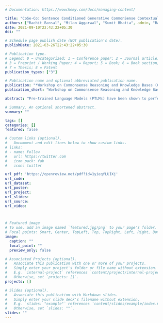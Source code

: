 ```yaml
---
# Documentation: https://wowchemy.com/docs/managing-content/

title: "CoSe-Co: Sentence Conditioned Generative CommonSense Contextualizer for Language Models"
authors: ["Rachit Bansal", "Milan Aggarwal", "Sumit Bhatia", admin, "Balaji Krishnamurthy"]
date: 2021-09-10T22:43:22+05:30
doi: ""

# Schedule page publish date (NOT publication's date).
publishDate: 2021-03-26T22:43:22+05:30

# Publication type.
# Legend: 0 = Uncategorized; 1 = Conference paper; 2 = Journal article;
# 3 = Preprint / Working Paper; 4 = Report; 5 = Book; 6 = Book section;
# 7 = Thesis; 8 = Patent
publication_types: ["3"]

# Publication name and optional abbreviated publication name.
publication: "*Workshop on Commonsense Reasoning and Knowledge Bases (CSKB) at AKBC 2021*"
publication_short: "Workshop on Commonsense Reasoning and Knowledge Bases (CSKB) at AKBC 2021"

abstract: "Pre-trained Language Models (PTLMs) have been shown to perform well on natural language reasoning tasks requiring commonsense. Prior work has leveraged structured commonsense present in knowledge graphs (KGs) to assist PTLMs. Some of these methods use KGs as separate static modules which limits knowledge coverage since KGs are finite, sparse, and noisy. Other methods have attempted to obtain generalized and scalable commonsense by training PTLMs on KGs. Since they are trained on symbolic KG phrases, applying them on natural language text during inference leads to input distribution shift. To this end, we propose a task agnostic sentence-conditioned generative CommonSense Contextualizer (CoSe-Co), which is trained to generate contextually relevant commonsense inferences given a natural language input. We devise a method to create semantically related sentence-commonsense pairs to train CoSe-Co. We observe commonsense inferences generated by CoSe-Co contain novel concepts that are relevant to the entire sentence context. We evaluate CoSe-Co on multi-choice QA and open-ended commonsense reasoning tasks on the CSQA, ARC, QASC, and OBQA datasets. CoSe-Co outperforms state-of-the-art methods in both these settings, while being task-agnostic, and performs especially well in low data regimes showing it is more robust and generalises better."

# Summary. An optional shortened abstract.
summary: ""

tags: []
categories: []
featured: false

# Custom links (optional).
#   Uncomment and edit lines below to show custom links.
# links:
# - name: Follow
#   url: https://twitter.com
#   icon_pack: fab
#   icon: twitter

url_pdf: 'https://openreview.net/pdf?id=1yieqYLUIXj'
url_code: 
url_dataset: 
url_poster:
url_project:
url_slides: 
url_source: 
url_video:



# Featured image
# To use, add an image named `featured.jpg/png` to your page's folder. 
# Focal points: Smart, Center, TopLeft, Top, TopRight, Left, Right, BottomLeft, Bottom, BottomRight.
image:
  caption: ""
  focal_point: ""
  preview_only: false

# Associated Projects (optional).
#   Associate this publication with one or more of your projects.
#   Simply enter your project's folder or file name without extension.
#   E.g. `internal-project` references `content/project/internal-project/index.md`.
#   Otherwise, set `projects: []`.
projects: []

# Slides (optional).
#   Associate this publication with Markdown slides.
#   Simply enter your slide deck's filename without extension.
#   E.g. `slides: "example"` references `content/slides/example/index.md`.
#   Otherwise, set `slides: ""`.
slides: ""
---
```

